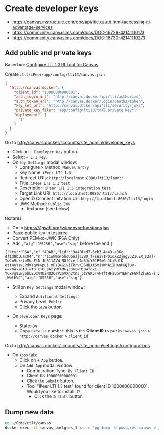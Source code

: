 # Create developer keys

- <https://canvas.instructure.com/doc/api/file.oauth.html#accessing-lti-advantage-services>
- <https://community.canvaslms.com/docs/DOC-16729-42141110178>
- <https://community.canvaslms.com/docs/DOC-16730-42141110273>

## Add public and private keys

Based on: [Configure LTI 1.3 RI Tool for Canvas](https://confluence.it.ubc.ca/pages/viewpage.action?spaceKey=LTHub&title=Configure+LTI+1.3+RI+Tool+for+Canvas)

Create `ctlt/iPeer/app/config/lti13/canvas.json`

```json
{
  "http://canvas.docker": {
    "client_id": "10000000000001",
    "auth_login_url": "http://canvas.docker/api/lti/authorize",
    "auth_token_url": "http://canvas.docker/login/oauth2/token",
    "key_set_url": "http://canvas.docker/api/lti/security/jwks",
    "private_key_file": "app/config/lti13/tool.private.key",
    "deployment": [
      "1"
    ]
  }
}
```

Go to <http://canvas.docker/accounts/site_admin/developer_keys>

- Click on `+ Developer Key` button.
- Select `+ LTI Key`.
- On `Key Settings` modal window:
    - Configure > Method: `Manual Entry`
    - Key Name: `iPeer LTI 1.3`
    - Redirect URIs: `http://localhost:8080/lti13/launch`
    - Title: `iPeer LTI 1.3 test`
    - Description: `iPeer LTI 1.3 integration test`
    - Target Link URI: `http://localhost:8080/lti13/launch`
    - OpenID Connect Initiation Url: `http://localhost:8080/lti13/login`
    - JWK Method: `Public JWK`
        - textarea: (see below)

textarea:

- Go to <https://8gwifi.org/jwkconvertfunctions.jsp>
- Paste public key in testarea
- Convert PEM-to-JWK (RSA Only)
- Add `,"alg":"RS256","use":"sig"` before the end `}`

```
{"kty":"RSA","e":"AQAB","kid":"3a401ed7-6cb3-4a43-a86c-df1d8b56ac04","n":"1iwWmGv5hqUpnJjcvB0_fFsWiy1P01oXZ2jngyJZ1uEX_s2al-IwCo9ckztoMUaFtN-Jb811AVWjNOfCie_LAa5JcY01P9mGnJLiBdlD-ett4yYzvLPdmYqVHGpuj_mRYD4GiviTkrvK0SHDXASmiyWhAiIHAnHKQlUv-uw7GAvznAd-wTS_GvGu9AtjWfhM6jZ3kzwMc8WfGxI-YCxvg9JwySbLEDxV8UiNQ2OrPZnVXn2tnJ_0zrGK5TvH4ftHFs0brYEHhZFGWl2iw65FsT25PG2Vl8fBUeFdbosUJCFJAu_MqN8mguebHzIDYmUXTttoIY0p_mDFsB-_WwthVQ","alg":"RS256","use":"sig"}
```

- Still on `Key Settings` modal window:
    - Expand `Additional Settings`:
    - Privacy Level: `Public`
    - Click the `Save` button.

- On `Developer Keys` page:
    - State: `On`
    - Copy `Details` number: this is the **Client ID** to put in `canvas.json` > `http://canvas.docker` > `client_id`

Go to <http://canvas.docker/accounts/site_admin/settings/configurations>

- On `Apps` tab:
    - Click on `+ App` button.
    - On `Add App` modal window:
        - Configuration Type: `By Client ID`
        - Client ID: `10000000000001`
        - Click the `Submit` button.
        - Tool "iPeer LTI 1.3 test" found for client ID 10000000000001. Would you like to install it?
            - Click the `Install` button.

## Dump new data

```bash
cd ~/Code/ctlt/canvas
docker exec -it canvas_postgres_1 sh -c "pg_dump -U postgres canvas > /usr/src/app/tmp/canvas_1.sql"
```
